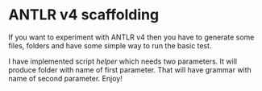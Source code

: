 # ANTLR v4 scaffolding

If you want to experiment with ANTLR v4 then you have to generate some files, folders and have some simple way to run the basic test.

I have implemented script *helper* which needs two parameters. It will produce folder with name of first parameter. That will have grammar with name of second parameter. Enjoy!